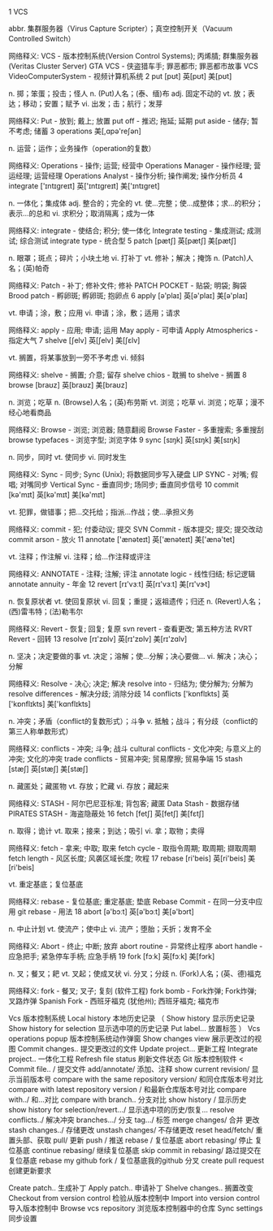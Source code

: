 1   VCS


  abbr. 集群服务器（Virus Capture Scripter）；真空控制开关（Vacuum Controlled Switch）

  网络释义:
  VCS - 版本控制系统(Version Control Systems); 丙烯腈; 群集服务器(Veritas Cluster Server)
  GTA VCS - 侠盗猎车手; 罪恶都市; 罪恶都市故事
  VCS  VideoComputerSystem - 视频计算机系统
2    put
   [pʊt]  英[pʊt]  美[pʊt]

   n. 掷；笨蛋；投击；怪人
   n. (Put)人名；(泰、缅)布
   adj. 固定不动的
   vt. 放；表达；移动；安置；赋予
   vi. 出发；击；航行；发芽

   网络释义:
   Put - 放到; 戴上; 放置
   put off - 推迟; 拖延; 延期
   put aside - 储存; 暂不考虑; 储蓄
3    operations
   美[,ɑpə'reʃən]

   n. 运营；运作；业务操作（operation的复数）

   网络释义:
   Operations - 操作; 运营; 经营中
   Operations Manager - 操作经理; 营运经理; 运营经理
   Operations Analyst - 操作分析; 操作阐发; 操作分析员
4    integrate
   ['ɪntɪgreɪt]  英['ɪntɪgreɪt]  美['ɪntɪɡret]

   n. 一体化；集成体
   adj. 整合的；完全的
   vt. 使…完整；使…成整体；求…的积分；表示…的总和
   vi. 求积分；取消隔离；成为一体

   网络释义:
   integrate - 使结合; 积分; 使一体化
   Integrate testing - 集成测试; 成测试; 综合测试
   integrate type - 统合型
5    patch
   [pætʃ]  英[pætʃ]  美[pætʃ]

   n. 眼罩；斑点；碎片；小块土地
   vi. 打补丁
   vt. 修补；解决；掩饰
   n. (Patch)人名；(英)帕奇

   网络释义:
   Patch - 补丁; 修补文件; 修补
   PATCH POCKET - 贴袋; 明袋; 胸袋
   Brood patch - 孵卵斑; 孵卵斑; 抱卵点
6   apply
  [ə'plaɪ]  英[ə'plaɪ]  美[ə'plaɪ]

  vt. 申请；涂，敷；应用
  vi. 申请；涂，敷；适用；请求

  网络释义:
  apply - 应用; 申请; 运用
  May apply - 可申请
  Apply Atmospherics - 指定大气
7    shelve
   [ʃelv]  英[ʃelv]  美[ʃɛlv]

   vt. 搁置，将某事放到一旁不予考虑
   vi. 倾斜

   网络释义:
   shelve - 搁置; 介意; 留存
   shelve chios - 耽搁
   to shelve - 搁置
8    browse
   [braʊz]  英[braʊz]  美[braʊz]

   n. 浏览；吃草
   n. (Browse)人名；(英)布劳斯
   vt. 浏览；吃草
   vi. 浏览；吃草；漫不经心地看商品

   网络释义:
   Browse - 浏览; 浏览器; 随意翻阅
   Browse Faster - 多重搜索; 多重搜刮
   browse typefaces - 浏览字型; 浏览字体
9    sync
   [sɪŋk]  英[sɪŋk]  美[sɪŋk]

   n. 同步，同时
   vt. 使同步
   vi. 同时发生

   网络释义:
   Sync - 同步; Sync (Unix); 将数据同步写入硬盘
   LIP SYNC - 对嘴; 假唱; 对嘴同步
   Vertical Sync - 垂直同步; 场同步; 垂直同步信号
10   commit
   [kə'mɪt]  英[kə'mɪt]  美[kə'mɪt]

   vt. 犯罪，做错事；把...交托给；指派…作战；使…承担义务

   网络释义:
   commit - 犯; 付委动议; 提交
   SVN Commit - 版本提交; 提交; 提交改动
   commit arson - 放火
11   annotate
   ['ænəteɪt]  英['ænəteɪt]  美['ænə'tet]

   vt. 注释；作注解
   vi. 注释；给…作注释或评注

   网络释义:
   ANNOTATE - 注释; 注解; 评注
   annotate logic - 线性归结; 标记逻辑
   annotate annuity - 年金
12   revert
   [rɪ'vɜːt]  英[rɪ'vɜːt]  美[rɪ'vɝt]

   n. 恢复原状者
   vt. 使回复原状
   vi. 回复；重提；返祖遗传；归还
   n. (Revert)人名；(西)雷韦特；(法)勒韦尔

   网络释义:
   Revert - 恢复; 回复; 复原
   svn revert - 查看更改; 第五种方法
   RVRT Revert - 回转
13   resolve
   [rɪ'zɒlv]  英[rɪ'zɒlv]  美[rɪ'zɑlv]

   n. 坚决；决定要做的事
   vt. 决定；溶解；使…分解；决心要做…
   vi. 解决；决心；分解

   网络释义:
   Resolve - 决心; 决定; 解决
   resolve into - 归结为; 使分解为; 分解为
   resolve differences - 解决分歧; 消除分歧
14   conflicts
   ['kɒnflɪkts]  英['kɒnflɪkts]  美['kɑnflɪkts]

   n. 冲突；矛盾（conflict的复数形式）；斗争
   v. 抵触；战斗；有分歧（conflict的第三人称单数形式）

   网络释义:
   conflicts - 冲突; 斗争; 战斗
   cultural conflicts - 文化冲突; 与意义上的冲突; 文化的冲突
   trade conflicts - 贸易冲突; 贸易摩擦; 贸易争端
15   stash
   [stæʃ]  英[stæʃ]  美[stæʃ]

   n. 藏匿处；藏匿物
   vt. 存放；贮藏
   vi. 存放；藏起来

   网络释义:
   STASH - 阿尔巴尼亚标准; 背包客; 藏匿
   Data Stash - 数据存储
   PIRATES STASH - 海盗隐蔽处
16   fetch
   [fetʃ]  英[fetʃ]  美[fɛtʃ]

   n. 取得；诡计
   vt. 取来；接来；到达；吸引
   vi. 拿；取物；卖得

   网络释义:
   fetch - 拿来; 中取; 取来
   fetch cycle - 取指令周期; 取周期; 撷取周期
   fetch length - 风区长度; 风袭区域长度; 吹程
17   rebase
   [ri'beis]  英[ri'beis]  美[ri'beis]

   vt. 重定基底；复位基底

   网络释义:
   rebase - 复位基底; 重定基底; 垫底
   Rebase Commit - 在同一分支中应用
   git rebase - 用法
18   abort
   [ə'bɔːt]  英[ə'bɔːt]  美[ə'bɔrt]

   n. 中止计划
   vt. 使流产；使中止
   vi. 流产；堕胎；夭折；发育不全

   网络释义:
   Abort - 终止; 中断; 放弃
   abort routine - 异常终止程序
   abort handle - 应急把手; 紧急停车手柄; 应急手柄
19   fork
   [fɔːk]  英[fɔːk]  美[fɔrk]

   n. 叉；餐叉；耙
   vt. 叉起；使成叉状
   vi. 分叉；分歧
   n. (Fork)人名；(英、德)福克

   网络释义:
   fork - 餐叉; 叉子; 复刻 (软件工程)
   fork bomb - Fork炸弹; Fork炸弹; 叉路炸弹
   Spanish Fork - 西班牙福克 (犹他州); 西班牙福克; 福克市

Vcs 版本控制系统
Local history 本地历史记录
（
Show history  显示历史记录
Show history for selection 显示选中项的历史记录
Put label… 放置标签
）
Vcs operations popup 版本控制系统动作弹窗
Show changes view 展示更改过的视图
Commit changes.. 提交更改过的文件
Update project…  更新工程
Integrate project.. 一体化工程
Refresh file status 刷新文件状态
Git  版本控制软件
<
Commit file.. /  提交文件
add/annotate/  添加、注释
show current revision/ 显示当前版本号
compare with the same repository version/ 和同仓库版本号对比
compare with latest repository version / 和最新仓库版本号对比
compare with../  和...对比
compare with branch.. 分支对比
show history / 显示历史
show history for selection/revert…/ 显示选中项的历史/恢复...
resolve conflicts../  解决冲突
branches…/  分支
tag…/ 标签
merge changes/ 合并 更改
stash changes../  存储更改
unstash changes/  不存储更改
reset head/fetch/ 重置头部、获取
pull/  更新
push / 推送
rebase /  复位基底
abort rebasing/ 停止 复位基底
continue rebasing/ 继续复位基底
skip commit in rebasing/ 路过提交在复位基底
rebase my github fork / 复位基底我的github 分叉
create pull request 创建更新要求

>
Create patch..  生成补丁
Apply patch..  申请补丁
Shelve changes.. 搁置改变
Checkout from version control  检验从版本控制中
Import into version control 导入版本控制中
Browse vcs repository  浏览版本控制器中的仓库
Sync settings 同步设置
